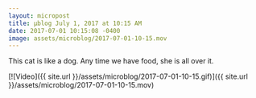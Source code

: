 ```yaml
---
layout: micropost
title: μblog July 1, 2017 at 10:15 AM
date: 2017-07-01 10:15:08 -0400
image: assets/microblog/2017-07-01-10-15.mov
---
```

This cat is like a dog. Any time we have food, she is all over it.

[![Video]({{ site.url }}/assets/microblog/2017-07-01-10-15.gif)]({{ site.url }}/assets/microblog/2017-07-01-10-15.mov)